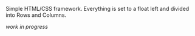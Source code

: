 Simple HTML/CSS framework. Everything is set to a float left and divided into Rows and Columns.


*work in progress*
